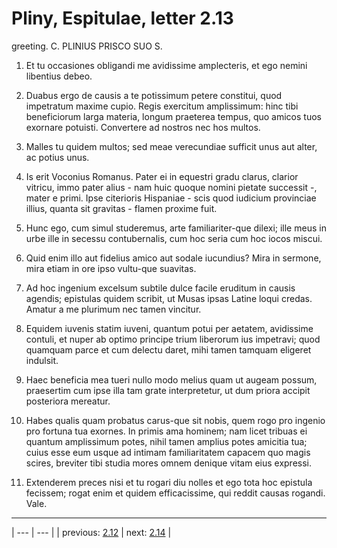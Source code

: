 # Pliny, Espitulae, letter 2.13

greeting. C. PLINIUS PRISCO SUO S.



1. Et tu occasiones obligandi me avidissime amplecteris, et ego nemini libentius debeo.



2. Duabus ergo de causis a te potissimum petere constitui, quod impetratum maxime cupio. Regis exercitum amplissimum: hinc tibi beneficiorum larga materia, longum praeterea tempus, quo amicos tuos exornare potuisti. Convertere ad nostros nec hos multos.



3. Malles tu quidem multos; sed meae verecundiae sufficit unus aut alter, ac potius unus.



4. Is erit Voconius Romanus. Pater ei in equestri gradu clarus, clarior vitricu, immo pater alius - nam huic quoque nomini pietate successit -, mater e primi. Ipse citerioris Hispaniae - scis quod iudicium provinciae illius, quanta sit gravitas - flamen proxime fuit.



5. Hunc ego, cum simul studeremus, arte familiariter-que dilexi; ille meus in urbe ille in secessu contubernalis, cum hoc seria cum hoc iocos miscui.



6. Quid enim illo aut fidelius amico aut sodale iucundius? Mira in sermone, mira etiam in ore ipso vultu-que suavitas.



7. Ad hoc ingenium excelsum subtile dulce facile eruditum in causis agendis; epistulas quidem scribit, ut Musas ipsas Latine loqui credas. Amatur a me plurimum nec tamen vincitur.



8. Equidem iuvenis statim iuveni, quantum potui per aetatem, avidissime contuli, et nuper ab optimo principe trium liberorum ius impetravi; quod quamquam parce et cum delectu daret, mihi tamen tamquam eligeret indulsit.



9. Haec beneficia mea tueri nullo modo melius quam ut augeam possum, praesertim cum ipse illa tam grate interpretetur, ut dum priora accipit posteriora mereatur.



10. Habes qualis quam probatus carus-que sit nobis, quem rogo pro ingenio pro fortuna tua exornes. In primis ama hominem; nam licet tribuas ei quantum amplissimum potes, nihil tamen amplius potes amicitia tua; cuius esse eum usque ad intimam familiaritatem capacem quo magis scires, breviter tibi studia mores omnem denique vitam eius expressi.



11. Extenderem preces nisi et tu rogari diu nolles et ego tota hoc epistula fecissem; rogat enim et quidem efficacissime, qui reddit causas rogandi. Vale.



---

| --- | --- |
| previous: [2.12](../2.12/) | next: [2.14](../2.14/) |